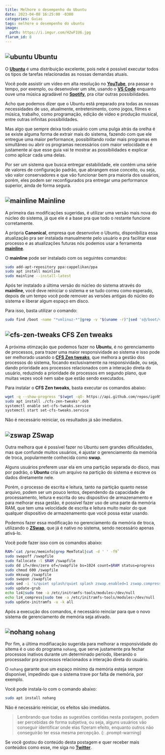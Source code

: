 ```yaml
---
title: Melhore o desempenho do Ubuntu
date: 2023-04-08 16:25:00 -0300
categories: Guias
tags: melhore o desempenho do ubuntu
image:
  path: https://i.imgur.com/H2wF1U6.jpg
flarum_id: 8
---
```


## ![ubuntu](https://raw.githubusercontent.com/PapirusDevelopmentTeam/papirus-icon-theme/master/Papirus/22x22/apps/distributor-logo-ubuntu.svg) Ubuntu

O [**Ubuntu**](https://ubuntu.com) é uma distribuição excelente, pois nele é possível executar todos os tipos de tarefas relacionadas as nossas demandas atuais.

Você pode assistir um vídeo em alta resolução no [**YouTube**](https://youtube.com), pra passar o tempo, por exemplo, ou desenvolver um site, usando o [**VS Code**](https://code.visualstudio.com/) enquanto ouve uma música agradável no [**Spotify**](https://spotify.com), pra citar outras possibilidades.

Acho que podemos dizer que o Ubuntu está preparado pra todas as nossas necessidades de uso, atualmente, entretenimento, como jogos, filmes e música, trabalho, como programação, edição de vídeo e produção musical, entre outras infinitas possibilidades.

Mas algo que sempre deixa todo usuário com uma pulga atrás da orelha é se existe alguma forma de extrair mais do sistema, fazendo com que ele entregue uma maior performance, possibilitando rodar mais programas em simultâneo ou abrir os programas necessários com maior velocidade e é justamente aí que esse guia vai te mostrar as possibilidades e explicar como aplicar cada uma delas.

Por ser um sistema que busca entregar estabilidade, ele contém uma série de valores de configuração padrão, que abrangem esse conceito, ou seja, vão valor conservadores e que vão funcionar bem pra maioria dos usuários, porém, eles podem ser reconfigurados pra entregar uma performance superior, ainda de forma segura.

## ![mainline](https://raw.githubusercontent.com/PapirusDevelopmentTeam/papirus-icon-theme/master/Papirus/22x22/apps/mintsources-ppa.svg) Mainline

A primeira das modificações sugeridas, é utilizar uma versão mais nova do núcleo do sistema, já que ele é a base pra que todo o restante funcione corretamente.

A própria **Canonical**, empresa que desenvolve o Ubuntu, disponibiliza essa atualização pra ser instalada manualmente pelo usuário e pra facilitar esse processo e as atualizações futuras nós podemos usar a ferramenta [**mainline**](https://github.com/cappelikan/mainline).

O **mainline** pode ser instalado com os seguintes comandos:
```bash
sudo add-apt-repository ppa:cappelikan/ppa
sudo apt install mainline
sudo mainline --install-latest
```

Após ter instalado a última versão do núcleo do sistema através do **mainline**, você deve reiniciar o sistema e se tudo correu como esperado, depois de um tempo você pode remover as versões antigas do núcleo do sistema e liberar algum espaço em disco.

Para isso, basta utilizar o comando:
```bash
sudo find /boot -name "*vmlinuz-*"|grep -v "$(uname -r)"|sed 's@/boot/vmlinuz@linux-*@g'|sed 's/-generic/\*/g'|xargs -o sudo apt autoremove --purge
```

## ![cfs-zen-tweaks](https://raw.githubusercontent.com/PapirusDevelopmentTeam/papirus-icon-theme/master/Papirus/22x22/devices/cpu.svg) CFS Zen tweaks

A próxima otimzação que podemos fazer no **Ubuntu**, é no gerenciamento de processos, para trazer uma maior responsividade ao sistema e isso pode ser melhorado usando o [**CFS Zen tweaks**](https://github.com/igo95862/cfs-zen-tweaks), que melhora a gestão dos processos do sistema, focando exclusivamente na responsividade, ou seja, dando prioridade aos processos relacionados com a interação direta do usuário, reduzindo a prioridade de processos em segundo plano, que muitas vezes você nem sabe que estão sendo executados.

Para instalar o **CFS Zen tweaks**, basta executar os comandos abaixo:
```bash
wget -q --show-progress "$(wget -qO- https://api.github.com/repos/igo95862/cfs-zen-tweaks/releases|grep browser_download_url|grep .deb|head -n1|cut -d '"' -f4)"
sudo apt install ./cfs-zen-tweaks*.deb
systemctl enable set-cfs-tweaks.service
systemctl start set-cfs-tweaks.service
```

Não é necessário reiniciar, os resultados já são imediatos.

## ![zswap](https://raw.githubusercontent.com/PapirusDevelopmentTeam/papirus-icon-theme/master/Papirus/22x22/devices/media-memory.svg) ZSwap

Outra melhora que é possível fazer no Ubuntu sem grandes dificuldades, mas que confunde muitos usuários, é ajustar o gerenciamento da memória de troca, popularmente conhecida como **swap**.

Alguns usuários preferem usar ela em uma partição separada do disco, mas por padrão, o **Ubuntu** cria um arquivo na partição do sistema e escreve os dados diretamente nele.

Porém, o processo de escrita e leitura, tanto na partição quanto nesse arquivo, podem ser um pouco lentos, dependendo da capacidade de processamento, leitura e escrita do seu dispositivo de armazenamento e para melhorar essa gestão, é possível fazer uso de uma parte da memória RAM, que tem uma velocidade de escrita e leitura muito maior do que qualquer dispositivo de armazenamento que você possa estar usando.

Podemos fazer essa modificação no gerenciamento da memória de troca, utilizando o [**ZSwap**](https://en.wikipedia.org/wiki/Zswap), que já é nativo no sistema, sendo necessário apenas ativá-lo.

Você pode fazer isso com os comandos abaixo:
```bash
RAM=`cat /proc/meminfo|grep MemTotal|cut -d ' ' -f9`
sudo swapoff /swapfile
sudo fallocate -l $RAM /swapfile
sudo dd if=/dev/zero of=/swapfile bs=1024 count=$RAM status=progress
sudo chmod 600 /swapfile
sudo mkswap /swapfile
sudo swapon /swapfile
sudo sed -i 's/quiet splash/quiet splash zswap.enabled=1 zswap.compressor=lz4/g' /etc/default/grub
sudo update-grub
echo lz4|sudo tee -a /etc/initramfs-tools/modules>/dev/null
echo lz4_compress|sudo tee -a /etc/initramfs-tools/modules>/dev/null
sudo update-initramfs -u -k all
```

Após a execução dos comandos, é necessário reinciar para que o novo sistema de gerenciamento de memória seja ativado.

## ![nohang](https://raw.githubusercontent.com/PapirusDevelopmentTeam/papirus-icon-theme/master/Papirus/22x22/apps/rsibreak.svg) `nohang`

Por fim, a última modifiacação sugerida para melhorar a responsividade do sitema é o uso do programa `nohang`, que serve justamente pra fechar processos inativos durante um determinado período, liberando o processador pra processos relacionados a interação direta do usuário.

O `nohang` garante que um espaço mínimo da memória esteja sempre disponível, impedindo que o sistema trave por falta de memória, por exemplo.

Você pode instala-lo com o comando abaixo:
```bash
sudo apt install nohang
```

Não é necessário reiniciar, os efeitos são imediatos.

> Lembrando que todas as sugestões contidas nesta postagem, podem ser percebidas de forma subjetiva, ou seja, alguns usuários vão conseguir identificar onde elas fizeram efeito, enquanto outros não conseguirão ter essa mesma percepção.
{: .prompt-warning}

Se você gostou do conteúdo desta postagem e quer receber mais conteúdos como esse, me siga no [**Twitter**](https://twitter.com/rauldipeas).